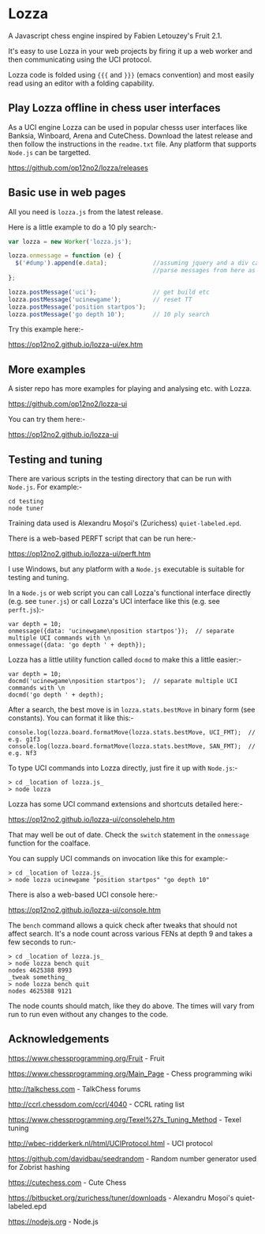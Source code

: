 # Lozza

A Javascript chess engine inspired by Fabien Letouzey's Fruit 2.1. 

It's easy to use Lozza in your web projects by firing it up a web worker and then communicating using the UCI protocol.

Lozza code is folded using ```{{{``` and ```}}}``` (emacs convention) and most easily read using an editor with a folding capability.

## Play Lozza offline in chess user interfaces

As a UCI engine Lozza can be used in popular chesss user interfaces like Banksia, Winboard, Arena and CuteChess. Download the latest release and then follow the instructions in the ```readme.txt``` file.  Any platform that supports ```Node.js``` can be targetted. 

https://github.com/op12no2/lozza/releases

## Basic use in web pages

All you need is ```lozza.js``` from the latest release. 

Here is a little example to do a 10 ply search:-

```Javascript
var lozza = new Worker('lozza.js');

lozza.onmessage = function (e) {
  $('#dump').append(e.data);             //assuming jquery and a div called #dump
                                         //parse messages from here as required
};

lozza.postMessage('uci');                // get build etc
lozza.postMessage('ucinewgame');         // reset TT
lozza.postMessage('position startpos');
lozza.postMessage('go depth 10');        // 10 ply search
```

Try this example here:-

https://op12no2.github.io/lozza-ui/ex.htm

## More examples

A sister repo has more examples for playing and analysing etc. with Lozza.

https://github.com/op12no2/lozza-ui

You can try them here:-

https://op12no2.github.io/lozza-ui

## Testing and tuning

There are various scripts in the testing directory that can be run with ```Node.js```. For example:-

```
cd testing
node tuner
```

Training data used is Alexandru Moșoi's (Zurichess) ```quiet-labeled.epd```. 

There is a web-based PERFT script that can be run here:-

https://op12no2.github.io/lozza-ui/perft.htm

I use Windows, but any platform with a ```Node.js``` executable is suitable for testing and tuning.

In a ```Node.js``` or web script you can call Lozza's functional interface directly (e.g. see ```tuner.js```) or call Lozza's UCI interface like this (e.g. see ```perft.js```):-

```
var depth = 10;
onmessage({data: 'ucinewgame\nposition startpos'});  // separate multiple UCI commands with \n
onmessage({data: 'go depth ' + depth});
```

Lozza has a little utility function called ```docmd``` to make this a little easier:-

```
var depth = 10;
docmd('ucinewgame\nposition startpos');  // separate multiple UCI commands with \n
docmd('go depth ' + depth);
```

After a search, the best move is in ```lozza.stats.bestMove``` in binary form (see constants). You can format it like this:-

```
console.log(lozza.board.formatMove(lozza.stats.bestMove, UCI_FMT);  // e.g. g1f3
console.log(lozza.board.formatMove(lozza.stats.bestMove, SAN_FMT);  // e.g. Nf3
```

To type UCI commands into Lozza directly, just fire it up with ```Node.js```:-

```
> cd _location of lozza.js_
> node lozza
```

Lozza has some UCI command extensions and shortcuts detailed here:-

https://op12no2.github.io/lozza-ui/consolehelp.htm

That may well be out of date. Check the ```switch``` statement in the ```onmessage``` function for the coalface.

You can supply UCI commands on invocation like this for example:-

```
> cd _location of lozza.js_
> node lozza ucinewgame "position startpos" "go depth 10"
```
There is also a web-based UCI console here:-

https://op12no2.github.io/lozza-ui/console.htm

The ```bench``` command allows a quick check after tweaks that should not affect search. It's a node count across various FENs at depth 9 and takes a few seconds to run:-

```
> cd _location of lozza.js_
> node lozza bench quit
nodes 4625388 8993
_tweak something_
> node lozza bench quit
nodes 4625388 9121
```

The node counts should match, like they do above. The times will vary from run to run even without any changes to the code.
  
## Acknowledgements

https://www.chessprogramming.org/Fruit - Fruit

https://www.chessprogramming.org/Main_Page - Chess programming wiki

http://talkchess.com - TalkChess forums

http://ccrl.chessdom.com/ccrl/4040 - CCRL rating list

https://www.chessprogramming.org/Texel%27s_Tuning_Method - Texel tuning

http://wbec-ridderkerk.nl/html/UCIProtocol.html - UCI protocol

https://github.com/davidbau/seedrandom - Random number generator used for Zobrist hashing

https://cutechess.com - Cute Chess

https://bitbucket.org/zurichess/tuner/downloads - Alexandru Moșoi's quiet-labeled.epd

https://nodejs.org - Node.js
